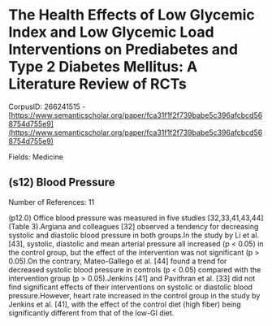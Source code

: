 # The Health Effects of Low Glycemic Index and Low Glycemic Load Interventions on Prediabetes and Type 2 Diabetes Mellitus: A Literature Review of RCTs

CorpusID: 266241515 - [https://www.semanticscholar.org/paper/fca31f1f2f739babe5c396afcbcd568754d755e9](https://www.semanticscholar.org/paper/fca31f1f2f739babe5c396afcbcd568754d755e9)

Fields: Medicine

## (s12) Blood Pressure
Number of References: 11

(p12.0) Office blood pressure was measured in five studies [32,33,41,43,44] (Table 3).Argiana and colleagues [32] observed a tendency for decreasing systolic and diastolic blood pressure in both groups.In the study by Li et al. [43], systolic, diastolic and mean arterial pressure all increased (p < 0.05) in the control group, but the effect of the intervention was not significant (p > 0.05).On the contrary, Mateo-Gallego et al. [44] found a trend for decreased systolic blood pressure in controls (p < 0.05) compared with the intervention group (p > 0.05).Jenkins [41] and Pavithran et al. [33] did not find significant effects of their interventions on systolic or diastolic blood pressure.However, heart rate increased in the control group in the study by Jenkins et al. [41], with the effect of the control diet (high fiber) being significantly different from that of the low-GI diet.
